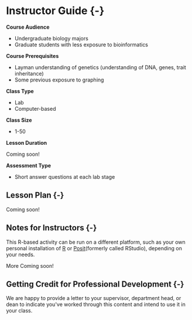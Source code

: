 # Instructor Guide {-}

**Course Audience**  

- Undergraduate biology majors
- Graduate students with less exposure to bioinformatics

**Course Prerequisites**  

- Layman understanding of genetics (understanding of DNA, genes, trait inheritance)
- Some previous exposure to graphing

**Class Type**  

- Lab
- Computer-based

**Class Size**  

- 1-50

**Lesson Duration**  

Coming soon!

**Assessment Type**  

- Short answer questions at each lab stage

## Lesson Plan  {-}

Coming soon!

## Notes for Instructors {-}

This R-based activity can be run on a different platform, such as your own personal installation of [R](https://www.r-project.org/) or [Posit](https://posit.co/)(formerly called RStudio), depending on your needs. 

More Coming soon!

## Getting Credit for Professional Development {-}

We are happy to provide a letter to your supervisor, department head, or dean to indicate you've worked through this content and intend to use it in your class.
